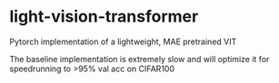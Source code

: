 # light-vision-transformer
Pytorch implementation of a lightweight, MAE pretrained VIT

The baseline implementation is extremely slow and will optimize it for speedrunning to >95% val acc on CIFAR100
